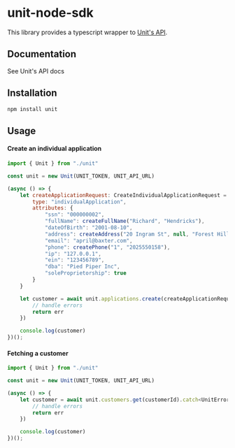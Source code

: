 # unit-node-sdk

This library provides a typescript wrapper to [Unit's API](https://developers.unit.co/#introduction).

## Documentation
See Unit's API docs

## Installation

```bash
npm install unit
```

## Usage


#### Create an individual application
```js
import { Unit } from "./unit"

const unit = new Unit(UNIT_TOKEN, UNIT_API_URL)

(async () => {
    let createApplicationRequest: CreateIndividualApplicationRequest = {
        type: "individualApplication",
        attributes: {
    		"ssn": "000000002",
        	"fullName": createFullName("Richard", "Hendricks"),
            "dateOfBirth": "2001-08-10",
            "address": createAddress("20 Ingram St", null, "Forest Hills", "CA", "11375", "US"),
            "email": "april@baxter.com",
            "phone": createPhone("1", "2025550158"),
            "ip": "127.0.0.1",
            "ein": "123456789",
            "dba": "Pied Piper Inc",
            "soleProprietorship": true
        }
    }

    let customer = await unit.applications.create(createApplicationRequest).catch<UnitError>(err => {
        // handle errors
        return err
    })

    console.log(customer)
})();
```

#### Fetching a customer
```js
import { Unit } from "./unit"

const unit = new Unit(UNIT_TOKEN, UNIT_API_URL)

(async () => {
    let customer = await unit.customers.get(customerId).catch<UnitError>(err => {
        // handle errors
        return err
    })

    console.log(customer)
})();
```